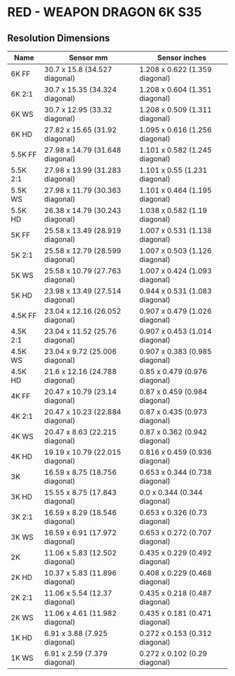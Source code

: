 # RED - WEAPON DRAGON 6K S35

## Resolution Dimensions

| Name     | Sensor mm                       | Sensor inches                  |
|----------|---------------------------------|--------------------------------|
| 6K FF    | 30.7 x 15.8 (34.527 diagonal)   | 1.208 x 0.622 (1.359 diagonal) |
| 6K 2:1   | 30.7 x 15.35 (34.324 diagonal)  | 1.208 x 0.604 (1.351 diagonal) |
| 6K WS    | 30.7 x 12.95 (33.32 diagonal)   | 1.208 x 0.509 (1.311 diagonal) |
| 6K HD    | 27.82 x 15.65 (31.92 diagonal)  | 1.095 x 0.616 (1.256 diagonal) |
| 5.5K FF  | 27.98 x 14.79 (31.648 diagonal) | 1.101 x 0.582 (1.245 diagonal) |
| 5.5K 2:1 | 27.98 x 13.99 (31.283 diagonal) | 1.101 x 0.55 (1.231 diagonal)  |
| 5.5K WS  | 27.98 x 11.79 (30.363 diagonal) | 1.101 x 0.464 (1.195 diagonal) |
| 5.5K HD  | 26.38 x 14.79 (30.243 diagonal) | 1.038 x 0.582 (1.19 diagonal)  |
| 5K FF    | 25.58 x 13.49 (28.919 diagonal) | 1.007 x 0.531 (1.138 diagonal) |
| 5K 2:1   | 25.58 x 12.79 (28.599 diagonal) | 1.007 x 0.503 (1.126 diagonal) |
| 5K WS    | 25.58 x 10.79 (27.763 diagonal) | 1.007 x 0.424 (1.093 diagonal) |
| 5K HD    | 23.98 x 13.49 (27.514 diagonal) | 0.944 x 0.531 (1.083 diagonal) |
| 4.5K FF  | 23.04 x 12.16 (26.052 diagonal) | 0.907 x 0.479 (1.026 diagonal) |
| 4.5K 2:1 | 23.04 x 11.52 (25.76 diagonal)  | 0.907 x 0.453 (1.014 diagonal) |
| 4.5K WS  | 23.04 x 9.72 (25.006 diagonal)  | 0.907 x 0.383 (0.985 diagonal) |
| 4.5K HD  | 21.6 x 12.16 (24.788 diagonal)  | 0.85 x 0.479 (0.976 diagonal)  |
| 4K FF    | 20.47 x 10.79 (23.14 diagonal)  | 0.87 x 0.459 (0.984 diagonal)  |
| 4K 2:1   | 20.47 x 10.23 (22.884 diagonal) | 0.87 x 0.435 (0.973 diagonal)  |
| 4K WS    | 20.47 x 8.63 (22.215 diagonal)  | 0.87 x 0.362 (0.942 diagonal)  |
| 4K HD    | 19.19 x 10.79 (22.015 diagonal) | 0.816 x 0.459 (0.936 diagonal) |
| 3K       | 16.59 x 8.75 (18.756 diagonal)  | 0.653 x 0.344 (0.738 diagonal) |
| 3K HD    | 15.55 x 8.75 (17.843 diagonal)  | 0.0 x 0.344 (0.344 diagonal)   |
| 3K 2:1   | 16.59 x 8.29 (18.546 diagonal)  | 0.653 x 0.326 (0.73 diagonal)  |
| 3K WS    | 16.59 x 6.91 (17.972 diagonal)  | 0.653 x 0.272 (0.707 diagonal) |
| 2K       | 11.06 x 5.83 (12.502 diagonal)  | 0.435 x 0.229 (0.492 diagonal) |
| 2K HD    | 10.37 x 5.83 (11.896 diagonal)  | 0.408 x 0.229 (0.468 diagonal) |
| 2K 2:1   | 11.06 x 5.54 (12.37 diagonal)   | 0.435 x 0.218 (0.487 diagonal) |
| 2K WS    | 11.06 x 4.61 (11.982 diagonal)  | 0.435 x 0.181 (0.471 diagonal) |
| 1K HD    | 6.91 x 3.88 (7.925 diagonal)    | 0.272 x 0.153 (0.312 diagonal) |
| 1K WS    | 6.91 x 2.59 (7.379 diagonal)    | 0.272 x 0.102 (0.29 diagonal)  |
